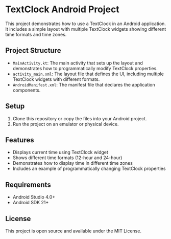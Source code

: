 # TextClock Android Project

This project demonstrates how to use a TextClock in an Android application. It includes a simple layout with multiple TextClock widgets showing different time formats and time zones.

## Project Structure

- `MainActivity.kt`: The main activity that sets up the layout and demonstrates how to programmatically modify TextClock properties.
- `activity_main.xml`: The layout file that defines the UI, including multiple TextClock widgets with different formats.
- `AndroidManifest.xml`: The manifest file that declares the application components.

## Setup

1. Clone this repository or copy the files into your Android project.
2. Run the project on an emulator or physical device.

## Features

- Displays current time using TextClock widget
- Shows different time formats (12-hour and 24-hour)
- Demonstrates how to display time in different time zones
- Includes an example of programmatically changing TextClock properties

## Requirements

- Android Studio 4.0+
- Android SDK 21+

## License

This project is open source and available under the MIT License.
